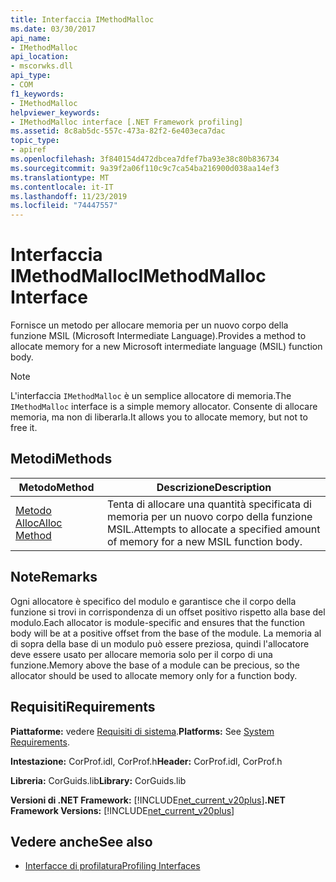 ```yaml
---
title: Interfaccia IMethodMalloc
ms.date: 03/30/2017
api_name:
- IMethodMalloc
api_location:
- mscorwks.dll
api_type:
- COM
f1_keywords:
- IMethodMalloc
helpviewer_keywords:
- IMethodMalloc interface [.NET Framework profiling]
ms.assetid: 8c8ab5dc-557c-473a-82f2-6e403eca7dac
topic_type:
- apiref
ms.openlocfilehash: 3f840154d472dbcea7dfef7ba93e38c80b836734
ms.sourcegitcommit: 9a39f2a06f110c9c7ca54ba216900d038aa14ef3
ms.translationtype: MT
ms.contentlocale: it-IT
ms.lasthandoff: 11/23/2019
ms.locfileid: "74447557"
---
```

# <a name="imethodmalloc-interface"></a><span data-ttu-id="37af5-102">Interfaccia IMethodMalloc</span><span class="sxs-lookup"><span data-stu-id="37af5-102">IMethodMalloc Interface</span></span>
<span data-ttu-id="37af5-103">Fornisce un metodo per allocare memoria per un nuovo corpo della funzione MSIL (Microsoft Intermediate Language).</span><span class="sxs-lookup"><span data-stu-id="37af5-103">Provides a method to allocate memory for a new Microsoft intermediate language (MSIL) function body.</span></span>  
  
> [!NOTE]
> <span data-ttu-id="37af5-104">L'interfaccia `IMethodMalloc` è un semplice allocatore di memoria.</span><span class="sxs-lookup"><span data-stu-id="37af5-104">The `IMethodMalloc` interface is a simple memory allocator.</span></span> <span data-ttu-id="37af5-105">Consente di allocare memoria, ma non di liberarla.</span><span class="sxs-lookup"><span data-stu-id="37af5-105">It allows you to allocate memory, but not to free it.</span></span>  
  
## <a name="methods"></a><span data-ttu-id="37af5-106">Metodi</span><span class="sxs-lookup"><span data-stu-id="37af5-106">Methods</span></span>  
  
|<span data-ttu-id="37af5-107">Metodo</span><span class="sxs-lookup"><span data-stu-id="37af5-107">Method</span></span>|<span data-ttu-id="37af5-108">Descrizione</span><span class="sxs-lookup"><span data-stu-id="37af5-108">Description</span></span>|  
|------------|-----------------|  
|[<span data-ttu-id="37af5-109">Metodo Alloc</span><span class="sxs-lookup"><span data-stu-id="37af5-109">Alloc Method</span></span>](../../../../docs/framework/unmanaged-api/profiling/imethodmalloc-alloc-method.md)|<span data-ttu-id="37af5-110">Tenta di allocare una quantità specificata di memoria per un nuovo corpo della funzione MSIL.</span><span class="sxs-lookup"><span data-stu-id="37af5-110">Attempts to allocate a specified amount of memory for a new MSIL function body.</span></span>|  
  
## <a name="remarks"></a><span data-ttu-id="37af5-111">Note</span><span class="sxs-lookup"><span data-stu-id="37af5-111">Remarks</span></span>  
 <span data-ttu-id="37af5-112">Ogni allocatore è specifico del modulo e garantisce che il corpo della funzione si trovi in corrispondenza di un offset positivo rispetto alla base del modulo.</span><span class="sxs-lookup"><span data-stu-id="37af5-112">Each allocator is module-specific and ensures that the function body will be at a positive offset from the base of the module.</span></span> <span data-ttu-id="37af5-113">La memoria al di sopra della base di un modulo può essere preziosa, quindi l'allocatore deve essere usato per allocare memoria solo per il corpo di una funzione.</span><span class="sxs-lookup"><span data-stu-id="37af5-113">Memory above the base of a module can be precious, so the allocator should be used to allocate memory only for a function body.</span></span>  
  
## <a name="requirements"></a><span data-ttu-id="37af5-114">Requisiti</span><span class="sxs-lookup"><span data-stu-id="37af5-114">Requirements</span></span>  
 <span data-ttu-id="37af5-115">**Piattaforme:** vedere [Requisiti di sistema](../../../../docs/framework/get-started/system-requirements.md).</span><span class="sxs-lookup"><span data-stu-id="37af5-115">**Platforms:** See [System Requirements](../../../../docs/framework/get-started/system-requirements.md).</span></span>  
  
 <span data-ttu-id="37af5-116">**Intestazione:** CorProf.idl, CorProf.h</span><span class="sxs-lookup"><span data-stu-id="37af5-116">**Header:** CorProf.idl, CorProf.h</span></span>  
  
 <span data-ttu-id="37af5-117">**Libreria:** CorGuids.lib</span><span class="sxs-lookup"><span data-stu-id="37af5-117">**Library:** CorGuids.lib</span></span>  
  
 <span data-ttu-id="37af5-118">**Versioni di .NET Framework:** [!INCLUDE[net_current_v20plus](../../../../includes/net-current-v20plus-md.md)]</span><span class="sxs-lookup"><span data-stu-id="37af5-118">**.NET Framework Versions:** [!INCLUDE[net_current_v20plus](../../../../includes/net-current-v20plus-md.md)]</span></span>  
  
## <a name="see-also"></a><span data-ttu-id="37af5-119">Vedere anche</span><span class="sxs-lookup"><span data-stu-id="37af5-119">See also</span></span>

- [<span data-ttu-id="37af5-120">Interfacce di profilatura</span><span class="sxs-lookup"><span data-stu-id="37af5-120">Profiling Interfaces</span></span>](../../../../docs/framework/unmanaged-api/profiling/profiling-interfaces.md)

